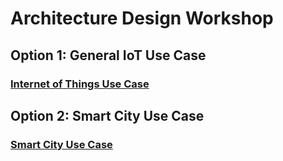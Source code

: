 # Architecture Design Workshop

## Option 1: General IoT Use Case

### [Internet of Things Use Case](ADS1-IoT.md)


## Option 2: Smart City Use Case

### [Smart City Use Case](ADS2-Smart-City.md)